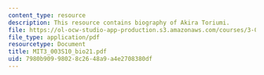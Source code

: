 ```yaml
---
content_type: resource
description: This resource contains biography of Akira Toriumi.
file: https://ol-ocw-studio-app-production.s3.amazonaws.com/courses/3-003-principles-of-engineering-practice-spring-2010/7980b90998028c2648a9a4e2708380df_MIT3_003S10_bio21.pdf
file_type: application/pdf
resourcetype: Document
title: MIT3_003S10_bio21.pdf
uid: 7980b909-9802-8c26-48a9-a4e2708380df
---
```

